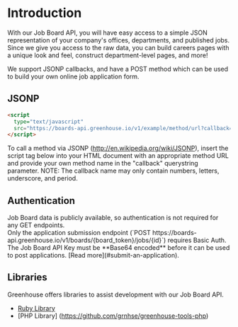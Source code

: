 # Introduction

With our Job Board API, you will have easy access to a simple JSON representation of your company's offices, departments, and published jobs. Since we give you access to the raw data, you can build careers pages with a unique look and feel, construct department-level pages, and more!


We support JSONP callbacks, and have a POST method which can be used to build your own online job application form.

## JSONP
```html
<script
  type="text/javascript"
  src="https://boards-api.greenhouse.io/v1/example/method/url?callback=">
</script>
```

To call a method via JSONP (http://en.wikipedia.org/wiki/JSONP), insert the script tag below into your HTML document with an appropriate method URL and provide your own method name in the "callback" querystring parameter. NOTE: The callback name may only contain numbers, letters, underscore, and period.

## Authentication

<aside class="success">
Job Board data is publicly available, so authentication is not required for any GET endpoints.
</aside>
Only the application submission endpoint
(`POST https://boards-api.greenhouse.io/v1/boards/{board_token}/jobs/{id}`) requires Basic Auth. The Job Board API Key must be **Base64 encoded** before it can be used to post applications.
[Read more](#submit-an-application).

## Libraries

Greenhouse offers libraries to assist development with our Job Board API. 

* [Ruby Library](https://github.com/grnhse/greenhouse_io)
* [PHP Library] (https://github.com/grnhse/greenhouse-tools-php)